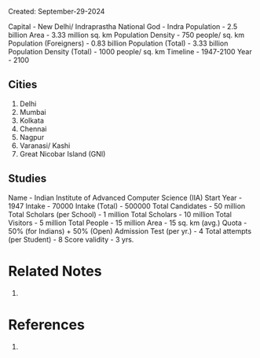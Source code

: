 Created: September-29-2024

Capital - New Delhi/ Indraprastha
National God - Indra
Population - 2.5 billion
Area - 3.33 million sq. km
Population Density - 750 people/ sq. km
Population (Foreigners) - 0.83 billion
Population (Total) - 3.33 billion
Population Density (Total) - 1000 people/ sq. km
Timeline - 1947-2100
Year - 2100

## Cities

1. Delhi
2. Mumbai
3. Kolkata
4. Chennai
5. Nagpur
6. Varanasi/ Kashi
7. Great Nicobar Island (GNI)

## Studies

Name - Indian Institute of Advanced Computer Science (IIA)
Start Year - 1947
Intake - 70000
Intake (Total) - 500000
Total Candidates - 50 million
Total Scholars (per School) - 1 million
Total Scholars - 10 million
Total Visitors - 5 million
Total People - 15 million
Area - 15 sq. km (avg.)
Quota - 50% (for Indians) + 50% (Open)
Admission Test (per yr.) - 4
Total attempts (per Student) - 8
Score validity - 3 yrs.

# Related Notes

1. 
# References

1. 